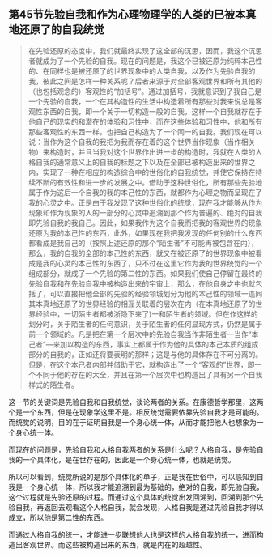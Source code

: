 <h2>第45节先验自我和作为心理物理学的人类的已被本真地还原了的自我统觉</h2><blockquote data-pid="MtP9IsSg">在先验还原的态度中，我们就最终实现了这全部的沉思，因而，我这个沉思者就成为了一个先验的自我。现在的问题是，我这个已被还原为纯粹本己性的、在同样也是被还原了的世界现象中的人类自我，以及作为先验自我的我，彼此之间是怎样一种关系呢？后者来源于对全部客观世界和所有其他的（也包括观念的）客观性的“加括号”。通过加括号，我就意识到了我自己是一个先验的自我，一个在其构造性的生活中构造着所有那些对我来说总是客观性东西的自我，即一个关于一切构造一般的自我，这样一个自我就存在于他自己的现实的和潜在的体验和习性中，而在这些体验和习性中，他和所有那些客观性的东西一样，也把自己构造为了一个同一的自我。我们现在可以说：当作为这个自我的我把为我而存在着的这个世界当作现象（当作相关物）来构造时，并且当我对这个世界作出进一步的构造时，我就在人类的人格自我的通常意义上的自我的标题之下以及在全部已被构造出来的世界之内，实现了一种在相应的构造综合中的世俗化的自我统觉，并使它保持在持续不断的有效性和进一步的发展之中。借助于这种世俗化，所有那些先验地属于作为这后一个自我的我的本己性的东西，就都作为心理之物而呈现在了我的心灵之中。正是由于我发现了这种世俗化的统觉，现在我才能够从作为现象和作为现象的人的一部分的心灵中追溯到那个作为普遍的、绝对的自我即先验自我的我自己。因此，如果我作为这个自我而把我的客观世界的现象还原为我的本己性的东西，此外，如果现在我把我发现的任何别的什么东西都看成是我自己的（按照上述还原的那个“陌生者”不可能再被包含在内），那么，我的自我的全部的本己性的东西，就又在被还原了的世界现象中被看成是我的心灵的本己性的东西了，只不过在这里它作为我的世界统觉的一个组成部分，就成了一个先验的第二性的东西。如果我们使自己停留在最终的先验自我和在先验自我中被构造出来的宇宙上，那么，在他自身之中也就包括了，可以直接把他全部的先验的经验领城划分为他的本己性的领域一连同其本真地还原了的世界经验的相互关联着的层次在内（在本真地还原了的世界经验中，一切陌生者都被浙隐下来了)一和陌生者的领域。但在作这样的划分时，关于陌生者的任何意识，关于陌生者的任何显现方式，仍然是属于前一个领域的。凡是把在第一个层次中的先验自我当作非陌生者一当作“本己者”—来加以构造的东西，事实上都属于作为他的具体的本己本质的组成部分的自我的，正如还将要表明的那样；这是与他的具体存在不可分离的。但是，在这个本己者内部并借助于它，就构造出了一个“客观的”世界，即一个不同于他的存在的大全，并且在第一个层次中也构造出了具有另一个自我样式的陌生者。</blockquote><p data-pid="d0SxDpK0">这一节的关键词是先验自我和自我统觉，谈论两者的关系。在康德哲学那里，这两个是一个东西，但是在现象学这里不是。相反统觉需要依靠先验自我才是可能的。而统觉的说明，目的在于证明自我是一个身心统一体，从而才能把他人也想象为一个身心统一体。</p><p data-pid="Em68LlRr">而现在的问题是，先验自我和人格自我两者的关系是什么呢？人格自我，是先验自我的一个具体化，是在世存在的，因此是一个身心统一体，也就是统觉。</p><p data-pid="sRSyRhlB">所以可以看到，统觉所说的是那个具体化的单子，正是我在世俗中，可以感知到自我是一个身心统一体，所以我才能追溯到最为基础的，绝对的自我，即先验自我，这个过程就是先验还原的过程。而通过这个具体的统觉出发回溯到，回溯到那个先验自我，再返回去观看这个人格自我，就会发现，人格自我是通过先验自我才得以成立，所以他是第二性的东西。</p><p data-pid="0Yn_xPho">而通过人格自我的统一，才能进一步联想他人也是这样的人格自我的统一，进而构造出客观世界。而这些被构造出来的东西，就是内在的超越性。</p><p></p>